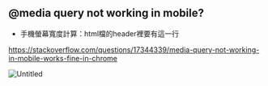 ## @media query not working in mobile? 

- 手機螢幕寬度計算：html檔的header裡要有這一行<meta name="viewport" content="width=device-width, initial-scale=1, minimum-scale=1" />

https://stackoverflow.com/questions/17344339/media-query-not-working-in-mobile-works-fine-in-chrome

![Untitled](https://user-images.githubusercontent.com/51497994/145841209-8e126a94-a80b-4d52-99c8-97405a77e8b0.jpeg)
